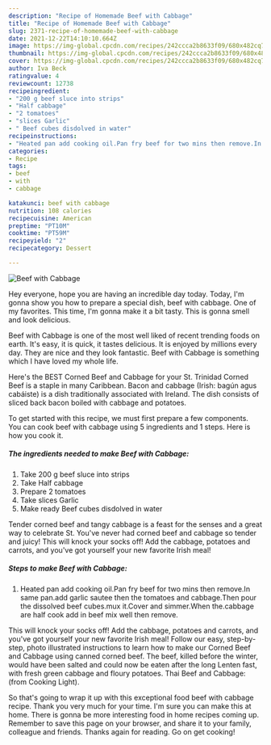```yaml
---
description: "Recipe of Homemade Beef with Cabbage"
title: "Recipe of Homemade Beef with Cabbage"
slug: 2371-recipe-of-homemade-beef-with-cabbage
date: 2021-12-22T14:10:10.664Z
image: https://img-global.cpcdn.com/recipes/242ccca2b8633f09/680x482cq70/beef-with-cabbage-recipe-main-photo.jpg
thumbnail: https://img-global.cpcdn.com/recipes/242ccca2b8633f09/680x482cq70/beef-with-cabbage-recipe-main-photo.jpg
cover: https://img-global.cpcdn.com/recipes/242ccca2b8633f09/680x482cq70/beef-with-cabbage-recipe-main-photo.jpg
author: Iva Beck
ratingvalue: 4
reviewcount: 12738
recipeingredient:
- "200 g beef sluce into strips"
- "Half cabbage"
- "2 tomatoes"
- "slices Garlic"
- " Beef cubes disdolved in water"
recipeinstructions:
- "Heated pan add cooking oil.Pan fry beef for two mins then remove.In same pan.add garlic sautee then the tomatoes and cabbage.Then pour the dissolved beef cubes.mux it.Cover and simmer.When the.cabbage are half cook add in beef mix well then remove."
categories:
- Recipe
tags:
- beef
- with
- cabbage

katakunci: beef with cabbage 
nutrition: 108 calories
recipecuisine: American
preptime: "PT10M"
cooktime: "PT59M"
recipeyield: "2"
recipecategory: Dessert

---
```



![Beef with Cabbage](https://img-global.cpcdn.com/recipes/242ccca2b8633f09/680x482cq70/beef-with-cabbage-recipe-main-photo.jpg)

Hey everyone, hope you are having an incredible day today. Today, I'm gonna show you how to prepare a special dish, beef with cabbage. One of my favorites. This time, I'm gonna make it a bit tasty. This is gonna smell and look delicious.

Beef with Cabbage is one of the most well liked of recent trending foods on earth. It's easy, it is quick, it tastes delicious. It is enjoyed by millions every day. They are nice and they look fantastic. Beef with Cabbage is something which I have loved my whole life.

Here's the BEST Corned Beef and Cabbage for your St. Trinidad Corned Beef is a staple in many Caribbean. Bacon and cabbage (Irish: bagún agus cabáiste) is a dish traditionally associated with Ireland. The dish consists of sliced back bacon boiled with cabbage and potatoes.


To get started with this recipe, we must first prepare a few components. You can cook beef with cabbage using 5 ingredients and 1 steps. Here is how you cook it.

<!--inarticleads1-->

##### The ingredients needed to make Beef with Cabbage:

1. Take 200 g beef sluce into strips
1. Take Half cabbage
1. Prepare 2 tomatoes
1. Take slices Garlic
1. Make ready  Beef cubes disdolved in water


Tender corned beef and tangy cabbage is a feast for the senses and a great way to celebrate St. You've never had corned beef and cabbage so tender and juicy! This will knock your socks off! Add the cabbage, potatoes and carrots, and you've got yourself your new favorite Irish meal! 

<!--inarticleads2-->

##### Steps to make Beef with Cabbage:

1. Heated pan add cooking oil.Pan fry beef for two mins then remove.In same pan.add garlic sautee then the tomatoes and cabbage.Then pour the dissolved beef cubes.mux it.Cover and simmer.When the.cabbage are half cook add in beef mix well then remove.


This will knock your socks off! Add the cabbage, potatoes and carrots, and you've got yourself your new favorite Irish meal! Follow our easy, step-by-step, photo illustrated instructions to learn how to make our Corned Beef and Cabbage using canned corned beef. The beef, killed before the winter, would have been salted and could now be eaten after the long Lenten fast, with fresh green cabbage and floury potatoes. Thai Beef and Cabbage: (from Cooking Light). 

So that's going to wrap it up with this exceptional food beef with cabbage recipe. Thank you very much for your time. I'm sure you can make this at home. There is gonna be more interesting food in home recipes coming up. Remember to save this page on your browser, and share it to your family, colleague and friends. Thanks again for reading. Go on get cooking!
